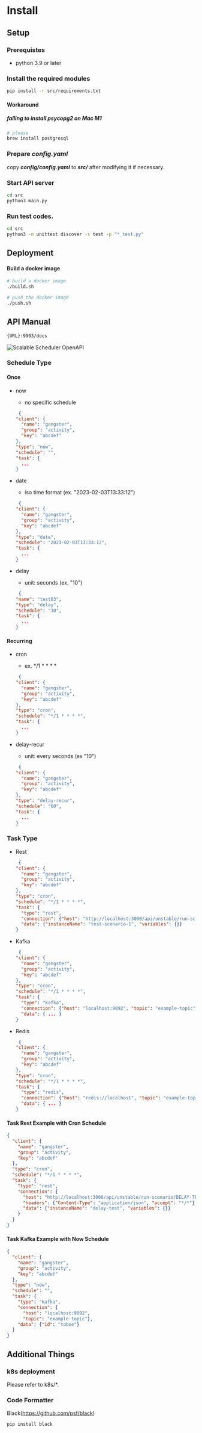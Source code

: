# Install

## Setup

### Prerequistes

- python 3.9 or later


### Install the required modules

```bash
pip install -r src/requirements.txt
```

#### Workaround 
##### failing to install psycopg2 on Mac M1

```bash
# please 
brew install postgresql
```

   




### Prepare ***config.yaml***

copy ***config/config.yaml*** to ***src/*** after modifying it if necessary.


### Start API server

```bash
cd src
python3 main.py
```

### Run test codes.

```bash
cd src
python3 -m unittest discover -s test -p "*_test.py"
```

## Deployment

#### Build a docker image

```bash
# build a docker image
./build.sh

# push the docker image
./push.sh
```


## API Manual

```bash
{URL}:9903/docs

```

![Scalable Scheduler OpenAPI](./assets/scheduler-service-openapi.png "Scalable Scheduler OpenAPI")

### Schedule Type

#### Once
- now
  - no specific schedule 
  
  ```json
   {
  "client": {
    "name": "gangster",
    "group": "activity",
    "key": "abcdef"
  },
  "type": "now",
  "schedule": "",
  "task": {
    ...
  }
  ```

- date 
  - iso time format (ex. "2023-02-03T13:33:12") 
  
  ```json
   {
  "client": {
    "name": "gangster",
    "group": "activity",
    "key": "abcdef"
  },
  "type": "date",
  "schedule": "2023-02-03T13:33:12",
  "task": {
    ...
  }
  ```

- delay 
  - unit: seconds (ex. "10") 

  ```json
   {
  "name": "test03",
  "type": "delay",
  "schedule": "30",
  "task": {
    ...
  }
  ```


#### Recurring
- cron
  - ex. */1 * * * *

  ```json
   {
  "client": {
    "name": "gangster",
    "group": "activity",
    "key": "abcdef"
  },
  "type": "cron",
  "schedule": "*/1 * * * *",
  "task": {
    ...
  }
  ```

- delay-recur
  - unit: every seconds (ex "10")

  ```json
   {
  "client": {
    "name": "gangster",
    "group": "activity",
    "key": "abcdef"
  },
  "type": "delay-recur",
  "schedule": "60",
  "task": {
    ...
  }
  ```


### Task Type

- Rest

  ```json
   {
  "client": {
    "name": "gangster",
    "group": "activity",
    "key": "abcdef"
  },
  "type": "cron",
  "schedule": "*/1 * * * *",
  "task": {
    "type": "rest",
    "connection": {"host": "http://localhost:3000/api/unstable/run-scenario/test-scenario-1", "headers": {"Content-Type": "application/json", "accept": "*/*"}},
    "data": {"instanceName": "test-scenario-1", "variables": {}}
  }
  ```

- Kafka

  ```json
   {
  "client": {
    "name": "gangster",
    "group": "activity",
    "key": "abcdef"
  },
  "type": "cron",
  "schedule": "*/1 * * * *",
  "task": {
    "type": "kafka",
    "connection": {"host": "localhost:9092", "topic": "example-topic"},
    "data": { ... }
  }
  ```

- Redis

  ```json
   {
  "client": {
    "name": "gangster",
    "group": "activity",
    "key": "abcdef"
  },
  "type": "cron",
  "schedule": "*/1 * * * *",
  "task": {
    "type": "redis",
    "connection": {"host": "redis://localhost", "topic": "example-topic"},
    "data": { ... }
  }
  ```


#### Task Rest Example with Cron Schedule

```json
{
  "client": {
    "name": "gangster",
    "group": "activity",
    "key": "abcdef"
  },
  "type": "cron",
  "schedule": "*/1 * * * *",
  "task": {
    "type": "rest",
    "connection": {
      "host": "http://localhost:3000/api/unstable/run-scenario/DELAY-TEST", 
      "headers": {"Content-Type": "application/json", "accept": "*/*"},
      "data": {"instanceName": "delay-test", "variables": {}}
    }
  }
}
```

#### Task Kafka Example with Now Schedule

```json
{
  "client": {
    "name": "gangster",
    "group": "activity",
    "key": "abcdef"
  },
  "type": "now",
  "schedule": "",
  "task": {
    "type": "kafka",
    "connection": {
      "host": "localhost:9092", 
      "topic": "example-topic"},
    "data": {"id": "toboe"}
  }
}
```



## Additional Things

### k8s deployment

Please refer to k8s/*.

### Code Formatter

Black(https://github.com/psf/black)

```bash
pip install black
```
